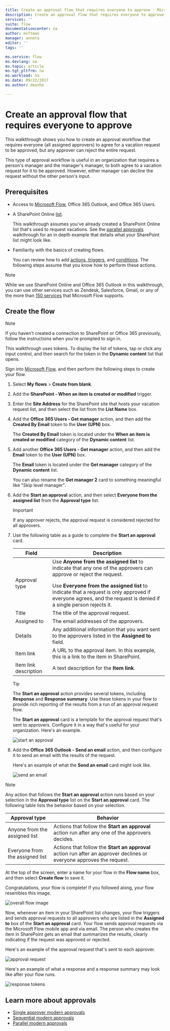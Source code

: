 ```yaml
---
title: Create an approval flow that requires everyone to approve - Microsoft Flow | Microsoft Docs
description: Create an approval flow that requires everyone to approve or one person to reject a request.
services: ''
suite: flow
documentationcenter: na
author: msftman
manager: anneta
editor: ''
tags: ''

ms.service: flow
ms.devlang: na
ms.topic: article
ms.tgt_pltfrm: na
ms.workload: na
ms.date: 09/22/2017
ms.author: deonhe

---
```

# Create an approval flow that requires everyone to approve
This walkthrough shows you how to create an approval workflow that requires everyone (all assigned approvers) to agree for a vacation request to be approved, but any approver can reject the entire request.

This type of approval workflow is useful in an organization that requires a person's manager and the manager's manager, to both agree to a vacation request for it to be approved. However, either manager can decline the request without the other person's input.

## Prerequisites
* Access to [Microsoft Flow](https://flow.microsoft.com), Office 365 Outlook, and Office 365 Users.
* A SharePoint Online [list](https://support.office.com/en-us/article/SharePoint-lists-I-An-introduction-f11cd5fe-bc87-4f9e-9bfe-bbd87a22a194).
  
    This walkthrough assumes you've already created a SharePoint Online list that's used to request vacations. See the [parallel approvals](parallel-modern-approvals.md) walkthrough for an in depth example that details what your SharePoint list might look like.
* Familiarity with the basics of creating flows.
  
    You can review how to add [actions, triggers](multi-step-logic-flow.md#add-another-action), and [conditions](add-condition.md). The following steps assume that you know how to perform these actions.

> [!NOTE]
> While we use SharePoint Online and Office 365 Outlook in this walkthrough, you can use other services such as Zendesk, Salesforce, Gmail, or any of the more than [150 services](https://flow.microsoft.com/connectors/) that Microsoft Flow supports.
> 
> 

## Create the flow
> [!NOTE]
> If you haven't created a connection to SharePoint or Office 365 previously, follow the instructions when you're prompted to sign in.
> 
> 

This walkthrough uses tokens. To display the list of tokens, tap or click any input control, and then search for the token in the **Dynamic content** list that opens.

Sign into [Microsoft Flow](https://flow.microsoft.com), and then perform the following steps to create your flow.

1. Select **My flows** > **Create from blank**.
2. Add the **SharePoint - When an item is created or modified** trigger.
3. Enter the **Site Address** for the SharePoint site that hosts your vacation request list, and then select the list from the **List Name** box.
4. Add the **Office 365 Users - Get manager** action, and then add the **Created By Email** token to the **User (UPN)** box.
   
    The **Created By Email** token is located under the **When an item is created or modified** category of the **Dynamic content** list.
5. Add another **Office 365 Users - Get manager** action, and then add the **Email** token to the **User (UPN)** box.
   
    The **Email** token is located under the **Get manager** category of the **Dynamic content** list.
   
    You can also rename the **Get manager 2** card to something meaningful like "Skip level manager".
6. Add the **Start an approval** action, and then select **Everyone from the assigned list** from the **Approval type** list.
   
   > [!IMPORTANT]
   > If any approver rejects, the approval request is considered rejected for all approvers.
   > 
   > 
7. Use the following table as a guide to complete the **Start an approval** card.
   
   | Field | Description |
   | --- | --- |
   |  Approval type |Use **Anyone from the assigned list** to indicate that any one of the approvers can approve or reject the request. </p>Use **Everyone from the assigned list** to indicate that a request is only approved if everyone agrees, and the request is denied if a single person rejects it. |
   |  Title |The title of the approval request. |
   |  Assigned to |The email addresses of the approvers. |
   |  Details |Any additional information that you want sent to the approvers listed in the **Assigned to** field. |
   |  Item link |A URL to the approval item. In this example, this is a link to the item in SharePoint. |
   |  Item link description |A text description for the **Item link**. |
   
   > [!TIP]
   > The **Start an approval** action provides several tokens, including **Response** and **Response summary**. Use these tokens in your flow to provide rich reporting of the results from a run of an approval request flow.
   > 
   > 
   
    The **Start an approval** card is a template for the approval request that's sent to approvers. Configure it in a way that's useful for your organization. Here's an example.
   
    ![start an approval](media/all-assigned-must-approve/start-an-approval-card.png)
8. Add the **Office 365 Outlook - Send an email** action, and then configure it to send an email with the results of the request.
   
    Here's an example of what the **Send an email** card might look like.
   
    ![send an email](media/all-assigned-must-approve/send-an-email-card.png)

> [!NOTE]
> Any action that follows the **Start an approval** action runs based on your selection in the **Approval type** list on the **Start an approval** card. The following table lists the behavior based on your selection.
> 
> 

| Approval type | Behavior |
| --- | --- |
| Anyone from the assigned list |Actions that follow the **Start an approval** action run after any one of the approvers decides. |
| Everyone from the assigned list |Actions that follow the **Start an approval** action run after an approver declines or everyone approves the request. |

At the top of the screen, enter a name for your flow in the **Flow name** box, and then select **Create flow** to save it.

Congratulations, your flow is complete! If you followed along, your flow resembles this image.

![overall flow image](media/all-assigned-must-approve/overall-flow.png)

Now, whenever an item in your SharePoint list changes, your flow triggers and sends approval requests to all approvers who are listed in the **Assigned to** box of the **Start an approval** card. Your flow sends approval requests via the Microsoft Flow mobile app and via email. The person who creates the item in SharePoint gets an email that summarizes the results, clearly indicating if the request was approved or rejected.

Here's an example of the approval request that's sent to each approver.

![approval request](media/all-assigned-must-approve/approval-request.png)

Here's an example of what a response and a response summary may look like after your flow runs.

![response tokens](media/all-assigned-must-approve/response-output.png)

## Learn more about approvals
* [Single approver modern approvals](modern-approvals.md)
* [Sequential modern approvals](sequential-modern-approvals.md)
* [Parallel modern approvals](sequential-modern-approvals.md)

